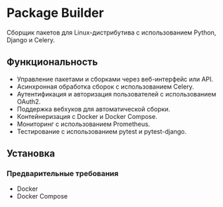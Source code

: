 # Package Builder

Сборщик пакетов для Linux-дистрибутива с использованием Python, Django и Celery.

## Функциональность

- Управление пакетами и сборками через веб-интерфейс или API.
- Асинхронная обработка сборок с использованием Celery.
- Аутентификация и авторизация пользователей с использованием OAuth2.
- Поддержка вебхуков для автоматической сборки.
- Контейнеризация с Docker и Docker Compose.
- Мониторинг с использованием Prometheus.
- Тестирование с использованием pytest и pytest-django.

## Установка

### Предварительные требования

- Docker
- Docker Compose
